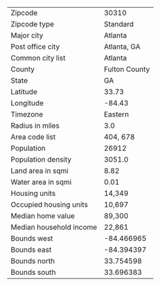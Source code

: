 
| | |
|--|--|
| Zipcode | 30310 |
| Zipcode type | Standard |
| Major city | Atlanta |
| Post office city        | Atlanta, GA   |
| Common city list        | Atlanta       |
| County                  | Fulton County |
| State                   | GA            |
| Latitude                | 33.73         |
| Longitude               | -84.43        |
| Timezone                | Eastern       |
| Radius in miles         | 3.0           |
| Area code list          | 404, 678      |
| Population              | 26912         |
| Population density      | 3051.0        |
| Land area in sqmi       | 8.82          |
| Water area in sqmi      | 0.01          |
| Housing units           | 14,349         |
| Occupied housing units  | 10,697         |
| Median home value       | 89,300         |
| Median household income | 22,861         |
| Bounds west             | -84.466965    |
| Bounds east             | -84.394397    |
| Bounds north            | 33.754598     |
| Bounds south            | 33.696383     |
